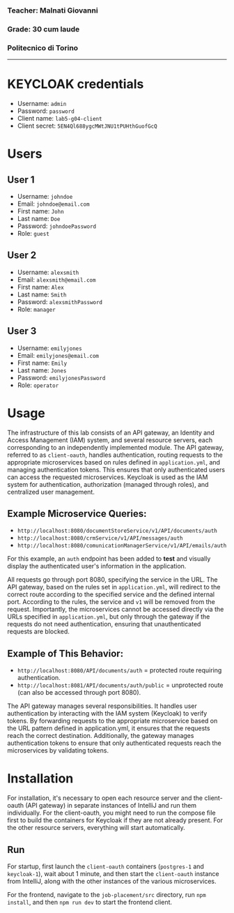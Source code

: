 ### Teacher: Malnati Giovanni
### Grade: 30 cum laude
### Politecnico di Torino

---

# KEYCLOAK credentials

- Username: `admin`
- Password: `password`
- Client name: `lab5-g04-client`
- Client secret: `5EN4Ql688ygcMWtJNU1tPUHthGuofGcQ`

# Users

## User 1

- Username: `johndoe`
- Email: `johndoe@email.com`
- First name: `John`
- Last name:  `Doe`
- Password: `johndoePassword`
- Role: `guest`

## User 2

- Username: `alexsmith`
- Email: `alexsmith@email.com`
- First name: `Alex`
- Last name:  `Smith`
- Password: `alexsmithPassword`
- Role: `manager`

## User 3

- Username: `emilyjones`
- Email: `emilyjones@email.com`
- First name: `Emily`
- Last name:  `Jones`
- Password: `emilyjonesPassword`
- Role: `operator`

# Usage

The infrastructure of this lab consists of an API gateway, an Identity and Access Management (IAM) system, and several resource servers, each corresponding to an independently implemented module. The API gateway, referred to as `client-oauth`, handles authentication, routing requests to the appropriate microservices based on rules defined in `application.yml`, and managing authentication tokens. This ensures that only authenticated users can access the requested microservices. Keycloak is used as the IAM system for authentication, authorization (managed through roles), and centralized user management.

## Example Microservice Queries:
- `http://localhost:8080/documentStoreService/v1/API/documents/auth`
- `http://localhost:8080/crmService/v1/API/messages/auth`
- `http://localhost:8080/comunicationManagerService/v1/API/emails/auth`

For this example, an `auth` endpoint has been added to **test** and visually display the authenticated user's information in the application.

All requests go through port 8080, specifying the service in the URL. The API gateway, based on the rules set in `application.yml`, will redirect to the correct route according to the specified service and the defined internal port. According to the rules, the service and `v1` will be removed from the request. Importantly, the microservices cannot be accessed directly via the URLs specified in `application.yml`, but only through the gateway if the requests do not need authentication, ensuring that unauthenticated requests are blocked.

## Example of This Behavior:
- `http://localhost:8080/API/documents/auth` = protected route requiring authentication.
- `http://localhost:8081/API/documents/auth/public` = unprotected route (can also be accessed through port 8080).

The API gateway manages several responsibilities. It handles user authentication by interacting with the IAM system (Keycloak) to verify tokens. By forwarding requests to the appropriate microservice based on the URL pattern defined in application.yml, it ensures that the requests reach the correct destination. Additionally, the gateway manages authentication tokens to ensure that only authenticated requests reach the microservices by validating tokens.

# Installation

For installation, it's necessary to open each resource server and the client-oauth (API gateway) in separate instances of IntelliJ and run them individually. For the client-oauth, you might need to run the compose file first to build the containers for Keycloak if they are not already present. For the other resource servers, everything will start automatically.

## Run
For startup, first launch the `client-oauth` containers (`postgres-1` and `keycloak-1`), wait about 1 minute, and then start the `client-oauth` instance from IntelliJ, along with the other instances of the various microservices.

For the frontend, navigate to the `job-placement/src` directory, run `npm install`, and then `npm run dev` to start the frontend client.

